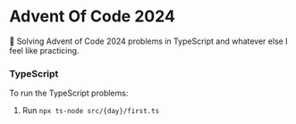 # Advent Of Code 2024

🎄 Solving Advent of Code 2024 problems in TypeScript and whatever else I feel like practicing.

### TypeScript

To run the TypeScript problems:

1. Run `npx ts-node src/{day}/first.ts`
